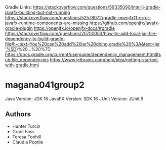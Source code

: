 Gradle Links:
https://stackoverflow.com/questions/59335090/intellij-gradle-javafx-building-but-not-running
https://stackoverflow.com/questions/52578072/gradle-openjfx11-error-javafx-runtime-components-are-missing
https://github.com/openjfx/javafx-gradle-plugin
https://openjfx.io/openjfx-docs/#gradle
https://stackoverflow.com/questions/20700053/how-to-add-local-jar-file-dependency-to-build-gradle-file#:~:text=You%20can%20add%20jar%20doing,gradle%20%3A&text=jar'%5D)%20...%20%7D
https://docs.gradle.org/current/userguide/dependency_management.html#sub:file_dependencies
https://www.jetbrains.com/help/idea/getting-started-with-gradle.html




# magana041group2
Java Version: JDK 16
JavaFX Version: SDK 16
JUnit Version: JUnit 5

## Authors
  - Hunter Turcin
  - Grant Fass
  - Teresa Toohill
  - Claudia Poptile
